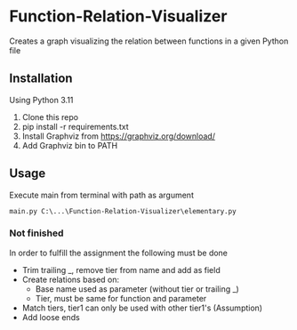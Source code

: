 # Function-Relation-Visualizer
 Creates a graph visualizing the relation between functions in a given Python file

## Installation
Using Python 3.11
1. Clone this repo
2. pip install -r requirements.txt
3. Install Graphviz from https://graphviz.org/download/ 
4. Add Graphviz bin to PATH

## Usage
Execute main from terminal with path as argument
```
main.py C:\...\Function-Relation-Visualizer\elementary.py
```

### Not finished
In order to fulfill the assignment the following must be done
* Trim trailing _, remove tier from name and add as field
* Create relations based on:
  * Base name used as parameter (without tier or trailing _)
  * Tier, must be same for function and parameter
* Match tiers, tier1 can only be used with other tier1's (Assumption)
* Add loose ends